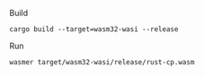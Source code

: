Build

```
cargo build --target=wasm32-wasi --release
```

Run 

```
wasmer target/wasm32-wasi/release/rust-cp.wasm 
```